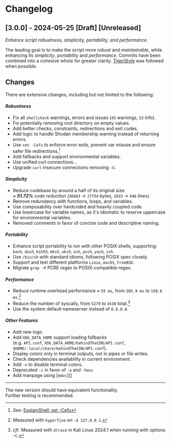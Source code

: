 # Changelog

## [3.0.0] - 2024-05-25 [Draft] [Unreleased]

_Enhance script robustness, simplicity, portability, and performance._

The leading goal is to make the script more *robust* and *maintainable*,
while enhancing its *simplicity*, *portability* and *performance*. Commits
have been combined into a cohesive whole for greater clarity. [TigerStyle]
was followed when possible.

## Changes

There are extensive changes, including but not limited to the following:

#### *Robustness*

- Fix all `shellcheck` warnings, errors and issues (`45` warnings, `53` info).
- Fix potentially removing root directory on empty values.
- Add better checks, constraints, redirections and exit codes.
- Add logic to handle Shodan membership warning instead of returning errors.
- Use `set -Cefu` to enforce error exits, prevent var misuse
  and ensure safer file redirections.[^1]
- Add fallbacks and support environmental variables.
- Use unified curl connections...
- Upgrade `curl` insecure connections removing `-k`.

#### *Simplicity*

- Reduce codebase by around a half of its original size:  
  *≈ **51.72%** code reduction*
  *(`36663` -> `17754` bytes, `1033` -> `946` lines).*
- Remove redundancy with functions, loops, and variables.
- Use composability over hardcoded and heavily coupled code.
- Use lowercase for variable names, as it's idiomatic to reserve uppercase
  for environmental variables.
- Removed comments in favor of concise code and descriptive naming.

#### *Portability*

- Enhance script portability to run with other POSIX shells, supporting:  
  *`bash`, `dash`, `ksh93`, `mksh`, `oksh`, `osh`, `posh`, `yash`, `zsh`.*
- Use `/bin/sh` with standard idioms, following POSIX spec closely.
- Support and test different platforms `Linux`, `macOS`, `FreeBSD`.
- Migrate `grep -P` PCRE regex to POSIX-compatible regex.

#### *Performance*

- Reduce runtime overhead performance ≈ `55 ms`, from `205.9 ms`
  to `150.6 ms`.[^a]
- Reduce the number of syscalls, from `5279` to `4530` total.[^2]
- Use the system default nameserver instead of `8.8.8.8`.

[^a]: Measured with `hyperfine` on `-d 127.0.0.1`.

#### *Other Features*

- Add new logo.
- Add `XDG_DATA_HOME` support loading fallbacks  
  (e.g. `API.conf`, `XDG_DATA_HOME/behindTheCDN/API.conf`,
  `$HOME/.local/share/behindTheCDN/API.conf`).
- Display colors only in terminal outputs, not in pipes or file writes.
- Check dependencies availability in current environment.
- Add `-n` to disable terminal colors.
- Deprecated `-i` in favor of `-a` and `-hmsc`
- Add manpage using [`mdoc`][]

---

The new version should have equivalent functionality.  
Further testing is recommended.

[TigerStyle]: https://github.com/tigerbeetle/tigerbeetle/blob/main/docs/TIGER_STYLE.md

[^1]: *See*: [ExplainShell: set -Cefu](https://explainshell.com/explain?cmd=set+-Cefu)
[^2]: *cfr.* Measured with `dtrace` in Kali Linux 2024.1 when running with options -c.
